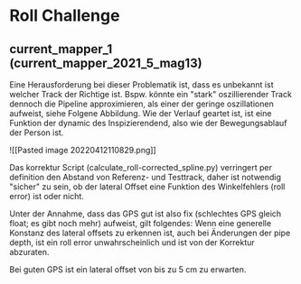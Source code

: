# Roll Challenge

## current_mapper_1 (current_mapper_2021_5_mag13)

Eine Herausforderung bei dieser Problematik ist, dass es unbekannt ist welcher Track der Richtige ist. Bspw. könnte ein "stark" oszillierender Track dennoch die Pipeline approximieren, als einer der geringe oszillationen aufweist, siehe Folgene Abbildung. Wie der Verlauf geartet ist, ist eine Funktion der dynamic des Inspizierendend, also wie der Bewegungsablauf der Person ist.

![[Pasted image 20220412110829.png]]

Das korrektur Script (calculate_roll-corrected_spline.py) verringert per definition den Abstand von Referenz- und Testtrack, daher ist notwendig "sicher" zu sein, ob der lateral Offset eine Funktion des Winkelfehlers (roll error) ist oder nicht.

Unter der Annahme, dass das GPS gut ist also fix (schlechtes GPS gleich float; es gibt noch mehr) aufweist, gilt folgendes: Wenn eine generelle Konstanz des lateral offsets zu erkennen ist, auch bei Änderungen der pipe depth, ist ein roll error unwahrscheinlich und ist von der Korrektur abzuraten. 

Bei guten GPS ist ein lateral offset von bis zu 5 cm zu erwarten.